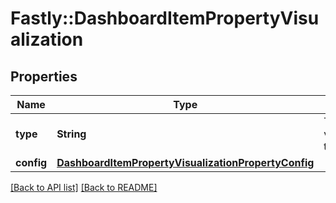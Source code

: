 # Fastly::DashboardItemPropertyVisualization

## Properties

| Name | Type | Description | Notes |
| ---- | ---- | ----------- | ----- |
| **type** | **String** | The type of visualization to display.  |  |
| **config** | [**DashboardItemPropertyVisualizationPropertyConfig**](DashboardItemPropertyVisualizationPropertyConfig.md) |  |  |

[[Back to API list]](../../README.md#endpoints) [[Back to README]](../../README.md)

